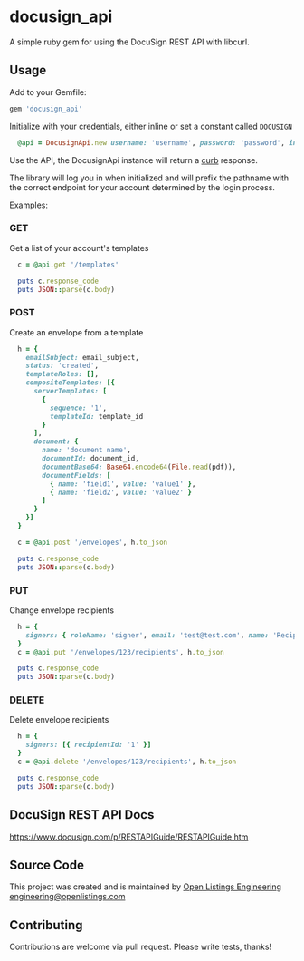 # docusign_api

A simple ruby gem for using the DocuSign REST API with libcurl.

## Usage
Add to your Gemfile:

```ruby
gem 'docusign_api'
```

Initialize with your credentials, either inline or set a constant called `DOCUSIGN`

```ruby
  @api = DocusignApi.new username: 'username', password: 'password', integrator_key: 'abc1234', login_url: 'https://demo.docusign.net/restapi/v2/login_information'
```

Use the API, the DocusignApi instance will return a [curb](https://github.com/taf2/curb) response.

The library will log you in when initialized and will prefix the pathname with the correct endpoint for your account determined by the login process.

Examples:

### GET
Get a list of your account's templates
```ruby
  c = @api.get '/templates'

  puts c.response_code
  puts JSON::parse(c.body)
```

### POST
Create an envelope from a template
```ruby
  h = {
    emailSubject: email_subject,
    status: 'created',
    templateRoles: [],
    compositeTemplates: [{
      serverTemplates: [
        {
          sequence: '1',
          templateId: template_id
        }
      ],
      document: {
        name: 'document name',
        documentId: document_id,
        documentBase64: Base64.encode64(File.read(pdf)),
        documentFields: [
          { name: 'field1', value: 'value1' },
          { name: 'field2', value: 'value2' }
        ]
      }
    }]
  }

  c = @api.post '/envelopes', h.to_json

  puts c.response_code
  puts JSON::parse(c.body)
```

### PUT
Change envelope recipients
```ruby
  h = {
    signers: { roleName: 'signer', email: 'test@test.com', name: 'Recipient Name', recipientId: '1' }
  }
  c = @api.put '/envelopes/123/recipients', h.to_json

  puts c.response_code
  puts JSON::parse(c.body)
```

### DELETE
Delete envelope recipients
```ruby
  h = {
    signers: [{ recipientId: '1' }]
  }
  c = @api.delete '/envelopes/123/recipients', h.to_json

  puts c.response_code
  puts JSON::parse(c.body)
```

## DocuSign REST API Docs
https://www.docusign.com/p/RESTAPIGuide/RESTAPIGuide.htm

## Source Code
This project was created and is maintained by [Open Listings Engineering](https://www.openlistings.com) <engineering@openlistings.com>

## Contributing
Contributions are welcome via pull request.  Please write tests, thanks!
